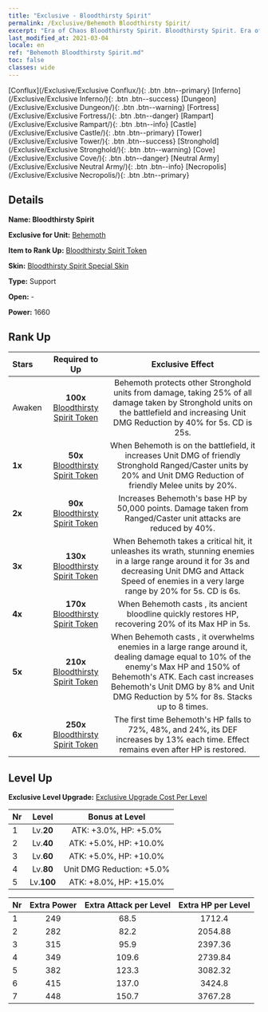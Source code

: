 ```yaml
---
title: "Exclusive - Bloodthirsty Spirit"
permalink: /Exclusive/Behemoth Bloodthirsty Spirit/
excerpt: "Era of Chaos Bloodthirsty Spirit. Bloodthirsty Spirit. Era of Chaos Exclusive Bloodthirsty Spirit. Behemoth Exclusive."
last_modified_at: 2021-03-04
locale: en
ref: "Behemoth Bloodthirsty Spirit.md"
toc: false
classes: wide
---
```

 [Conflux](/Exclusive/Exclusive Conflux/){: .btn .btn--primary} [Inferno](/Exclusive/Exclusive Inferno/){: .btn .btn--success} [Dungeon](/Exclusive/Exclusive Dungeon/){: .btn .btn--warning} [Fortress](/Exclusive/Exclusive Fortress/){: .btn .btn--danger} [Rampart](/Exclusive/Exclusive Rampart/){: .btn .btn--info} [Castle](/Exclusive/Exclusive Castle/){: .btn .btn--primary} [Tower](/Exclusive/Exclusive Tower/){: .btn .btn--success} [Stronghold](/Exclusive/Exclusive Stronghold/){: .btn .btn--warning} [Cove](/Exclusive/Exclusive Cove/){: .btn .btn--danger} [Neutral Army](/Exclusive/Exclusive Neutral Army/){: .btn .btn--info} [Necropolis](/Exclusive/Exclusive Necropolis/){: .btn .btn--primary} 

## Details
 **Name: Bloodthirsty Spirit** 

 **Exclusive for Unit:** [Behemoth](/units/Behemoth/) 

 **Item to Rank Up:** [Bloodthirsty Spirit Token](/Items/con_377/)

 **Skin:** [Bloodthirsty Spirit Special Skin](/Items/con_662/)

 **Type:** Support

 **Open:** -

 **Power:** 1660

## Rank Up

  |     Stars    |  Required to Up | Exclusive Effect |
  |:-------------|:---------------:|:---------------:|
  |  Awaken  | **100x** [Bloodthirsty Spirit Token](/Items/con_377/) | <Stronghold Spirit> Behemoth protects other Stronghold units from damage, taking 25% of all damage taken by Stronghold units on the battlefield and increasing Unit DMG Reduction by 40% for 5s. CD is 25s. |
  | **1x** <i class="fas fa-star"/> | **50x** [Bloodthirsty Spirit Token](/Items/con_377/) | When Behemoth is on the battlefield, it increases Unit DMG of friendly Stronghold Ranged/Caster units by 20% and Unit DMG Reduction of friendly Melee units by 20%. |
  | **2x** <i class="fas fa-star"/> | **90x** [Bloodthirsty Spirit Token](/Items/con_377/) | Increases Behemoth's base HP by 50,000 points. Damage taken from Ranged/Caster unit attacks are reduced by 40%. |
  | **3x** <i class="fas fa-star"/> | **130x** [Bloodthirsty Spirit Token](/Items/con_377/) | <Mighty Behemoth> When Behemoth takes a critical hit, it unleashes its wrath, stunning enemies in a large range around it for 3s and decreasing Unit DMG and Attack Speed of enemies in a very large range by 20% for 5s. CD is 6s. |
  | **4x** <i class="fas fa-star"/> | **170x** [Bloodthirsty Spirit Token](/Items/con_377/) | When Behemoth casts <Stronghold Spirit>, its ancient bloodline quickly restores HP, recovering 20% of its Max HP in 5s. |
  | **5x** <i class="fas fa-star"/> | **210x** [Bloodthirsty Spirit Token](/Items/con_377/) | When Behemoth casts <Mighty Behemoth>, it overwhelms enemies in a large range around it, dealing damage equal to 10% of the enemy's Max HP and 150% of Behemoth's ATK. Each <Mighty Behemoth> cast increases Behemoth's Unit DMG by 8% and Unit DMG Reduction by 5% for 8s. Stacks up to 8 times. |
  | **6x** <i class="fas fa-star"/> | **250x** [Bloodthirsty Spirit Token](/Items/con_377/) | <War Frenzy> The first time Behemoth's HP falls to 72%, 48%, and 24%, its DEF increases by 13% each time. Effect remains even after HP is restored. |


## Level Up
 **Exclusive Level Upgrade:** [Exclusive Upgrade Cost Per Level](/Exclusive/ExclusiveUpgradeCostPerLevel/)

  |  Nr  |   Level  | Bonus at Level |
  |:-----|:--------:|:--------------:|
  | 1 | Lv.**20** | ATK: +3.0%, HP: +5.0% |
  | 2 | Lv.**40** | ATK: +5.0%, HP: +10.0% |
  | 3 | Lv.**60** | ATK: +5.0%, HP: +10.0% |
  | 4 | Lv.**80** | Unit DMG Reduction: +5.0% |
  | 5 | Lv.**100** | ATK: +8.0%, HP: +15.0% |


  |  Nr  |  Extra Power | Extra Attack per Level | Extra HP per Level |
  |:-----|:--------:|:--------:|:--------:|
  | 1 | 249 | 68.5 | 1712.4 |
  | 2 | 282 | 82.2 | 2054.88 |
  | 3 | 315 | 95.9 | 2397.36 |
  | 4 | 349 | 109.6 | 2739.84 |
  | 5 | 382 | 123.3 | 3082.32 |
  | 6 | 415 | 137.0 | 3424.8 |
  | 7 | 448 | 150.7 | 3767.28 |


